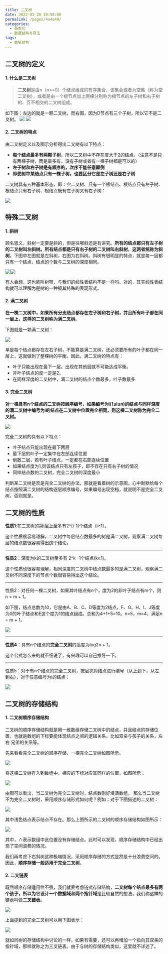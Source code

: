 ```yaml
---
title: 二叉树
date: 2022-03-20 10:58:00
permalink: /pages/4a4a49/
categories:
  - 基本功
  - 数据结构与算法
tags:
  - 数据结构
---
```

## 二叉树的定义
#### 1. 什么是二叉树
> **二叉树**是由n（n>=0）个结点组成的有序集合，该集合或者为空集（称为空二叉树），或者是由一个根节点加上两棵分别称为根节点的左子树和右子树的、互不相交的二叉树组成。

如下图：左边的就是一颗二叉树。而右图，因为D节点有三个子树，所以它不是二叉树。
![](https://blog-1259322452.cos.ap-guangzhou.myqcloud.com/datastructure/20200512211843.png)
![](https://blog-1259322452.cos.ap-guangzhou.myqcloud.com/datastructure/20200512211856.png)

#### 2. 二叉树的特点
由二叉树定义以及图示分析得出二叉树有以下特点：

- **每个结点最多有两颗子树**，所以二叉树中不存在度大于2的结点。（注意不是只有两棵子树，而是最多有，没有子树或者有一棵子树都是可以的）
- **左子树和右子树是有顺序的，次序不能任意颠倒**
- **即使树中某结点只有一棵子树，也要区分它是左子树还是右子树**

二叉树具有五种基本形态，即：空二叉树、只有一个根结点、根结点只有左子树、根结点只有右子树、根结点既有左子树又有右子树：

![](https://blog-1259322452.cos.ap-guangzhou.myqcloud.com/datastructure/20200512211912.png)

## 特殊二叉树
#### 1. 斜树
顾名思义，斜树一定要是斜的，但是往哪斜还是有讲究。**所有的结点都只有左子树的二叉树叫左斜树。所有结点都是只有右子树的二叉树叫右斜树**。**这两者统称为斜树**。下图中左图就是左斜树，右图为右斜树。斜树有很明显的特点，就是每一层都只有一个结点，结点的个数与二叉树的深度相同。

![](https://blog-1259322452.cos.ap-guangzhou.myqcloud.com/datastructure/20200512211933.png)![](https://blog-1259322452.cos.ap-guangzhou.myqcloud.com/datastructure/20200512211948.png)

有人会想，这也能叫树呀，与我们的线性表结构不是一样吗。对的，其实线性表结构就可以理解为是树的一种极其特殊的表现形式。

#### 2. 满二叉树
**在一棵二叉树中，如果所有分支结点都存在左子树和右子树，并且所有叶子都在同一层上，这样的二叉树称为满二叉树**。

下图就是一颗满二叉树：

![](https://blog-1259322452.cos.ap-guangzhou.myqcloud.com/datastructure/20200512212036.png)

单是每个结点都存在左右子树，不能算是满二叉树，还必须要所有的叶子都在同一层上，这就做到了整棵树的平衡。因此，满二叉树的特点有：

- 叶子只能出现在最下一层。出现在其他层就不可能达成平衡。
- 非叶子结点的度一定是2。
- 在同样深度的二叉树中，满二叉树的结点个数最多，叶子数最多

#### 3. 完全二叉树
**对一棵具有n个结点的二叉树按层序编号，如果编号为i(1≤i≤n)的结点与同样深度的满二叉树中编号为i的结点在二叉树中位置完全相同，则这棵二叉树称为完全二叉树。**

![](https://blog-1259322452.cos.ap-guangzhou.myqcloud.com/datastructure/20200512212057.png)

完全二叉树的具有以下特点：
- 叶子结点只能出现在最下两层
- 最下层的叶子一定集中在左部连续位置
- 倒数二层，若有叶子结点，一定都在右部连续位置
- 如果结点度为1,则该结点只有左孩子，即不存在只有右子树的情况
- 同样结点数的二叉树，完全二叉树的深度最小

判断某二叉树是否是完全二叉树的办法，那就是看着树的示意图，心中默默给每个结点按照满二叉树的结构逐层顺序编号，如果编号出现空档，就说明不是完全二叉树，否则就是。

## 二叉树的性质
**性质1**:在二叉树的第i层上至多有2^(i-1)个结点（i≥1）。

这个性质很容易理解，二叉树中每层结点数最多的树是满二叉树，观察满二叉树每层的结点数很容易得出这个结论。

---
**性质2**：深度为k的二叉树至多有 2^k -1个结点(k≥1)。

这个性质也很容易理解，相同深度的二叉树中结点数最多的是满二叉树，观察满二叉树不同深度下的节点个数很容易得出这个结论。

---
性质2：对任何一棵二叉树，如果其叶结点有n个，度为2的非叶子结点有m个，则 n = m + 1。

如下图，结点总数为10，它是由A、B、C、D等度为2结点，F、G、H、I、J等度为0的叶子结点和E这个度为1的结点组成。总和为4+1+5=10。n=5，m=4，满足n = m + 1。

![](https://blog-1259322452.cos.ap-guangzhou.myqcloud.com/datastructure/20200512212115.png)


---
**性质4**：具有n个结点的**完全二叉树**的高度为log2n + 1。

这个公式怎么来的就不细说了，有兴趣可以自己推导一下。


---
性质5：对于有n个结点的完全二叉树，按层次对结点进行编号（从上到下，从左到右），对于任意编号为i的结点：

![](https://blog-1259322452.cos.ap-guangzhou.myqcloud.com/datastructure/20200512212133.png)

## 二叉树的存储结构
#### 1. 二叉树顺序存储结构
二叉树的顺序存储结构就是用一维数组存储二叉树中的结点，并且结点的存储位置，也就是数组的下标要能体现结点之间的逻辑关系，比如双亲与孩子的关系，左右
兄弟的关系等。

先来看看完全二叉树的顺序存储，一棵完全二叉树如图所示。

![](https://blog-1259322452.cos.ap-guangzhou.myqcloud.com/datastructure/20200512212144.png)

将这棵二叉树存入到数组中，相应的下标对应其同样的位置，如图所示：

![](https://blog-1259322452.cos.ap-guangzhou.myqcloud.com/datastructure/20200512212159.png)

由图可以看出，当二叉树为完全二叉树时，结点数刚好填满数组。
那么当二叉树不为完全二叉树时，采用顺序存储形式如何呢？例如：对于下图描述的二叉树：

![](https://blog-1259322452.cos.ap-guangzhou.myqcloud.com/datastructure/20200512212212.png)

其中浅色结点表示结点不存在。那么上图所示的二叉树的顺序存储结构如图所示：

![](https://blog-1259322452.cos.ap-guangzhou.myqcloud.com/datastructure/20200512212226.png)

其中，∧表示数组中此位置没有存储结点。此时可以发现，顺序存储结构中已经出现了空间浪费的情况。

我们再考虑下右斜树这种极端情况，采用顺序存储的方式显然是十分浪费空间的。因此，**顺序存储一般适用于完全二叉树**。

#### 2. 二叉链表
既然顺序存储适用性不强，我们就要考虑链式存储结构，**二叉树每个结点最多有两个孩子，所以为它设计一个数据域和两个指针域**是比较自然的想法，我们称这样的链表叫做**二叉链表**。

![](https://blog-1259322452.cos.ap-guangzhou.myqcloud.com/datastructure/20200512212239.png)

上面提到的完全二叉树可以用下图表示：

![](https://blog-1259322452.cos.ap-guangzhou.myqcloud.com/datastructure/20200512212256.png)

就如同树的存储结构中讨论的一样，如果有需要，还可以再増加一个指向其双亲的指针域，那样就称之为三叉链表。由于与树的存储结构类似，这里就不详述了。